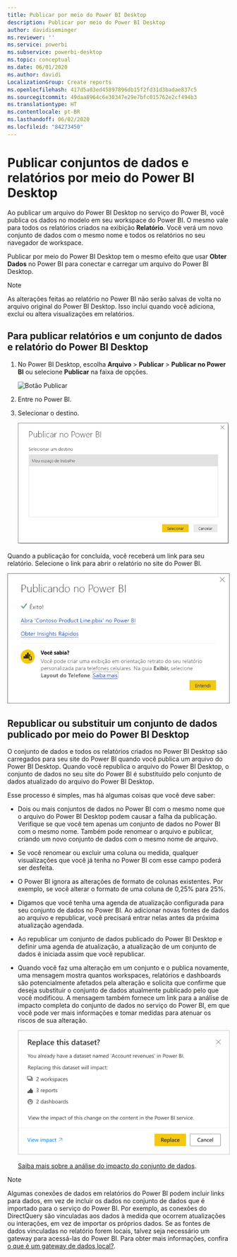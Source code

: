 ```yaml
---
title: Publicar por meio do Power BI Desktop
description: Publicar por meio do Power BI Desktop
author: davidiseminger
ms.reviewer: ''
ms.service: powerbi
ms.subservice: powerbi-desktop
ms.topic: conceptual
ms.date: 06/01/2020
ms.author: davidi
LocalizationGroup: Create reports
ms.openlocfilehash: 417d5a03ed45897896db15f2fd31d3badae837c5
ms.sourcegitcommit: 49daa8964c6e30347e29e7bfc015762e2cf494b3
ms.translationtype: HT
ms.contentlocale: pt-BR
ms.lasthandoff: 06/02/2020
ms.locfileid: "84273450"
---
```

# <a name="publish-datasets-and-reports-from-power-bi-desktop"></a>Publicar conjuntos de dados e relatórios por meio do Power BI Desktop
Ao publicar um arquivo do Power BI Desktop no serviço do Power BI, você publica os dados no modelo em seu workspace do Power BI. O mesmo vale para todos os relatórios criados na exibição **Relatório**. Você verá um novo conjunto de dados com o mesmo nome e todos os relatórios no seu navegador de workspace.

Publicar por meio do Power BI Desktop tem o mesmo efeito que usar **Obter Dados** no Power BI para conectar e carregar um arquivo do Power BI Desktop.

> [!NOTE]
> As alterações feitas ao relatório no Power BI não serão salvas de volta no arquivo original do Power BI Desktop. Isso inclui quando você adiciona, exclui ou altera visualizações em relatórios.

## <a name="to-publish-a-power-bi-desktop-dataset-and-reports"></a>Para publicar relatórios e um conjunto de dados e relatório do Power BI Desktop
1. No Power BI Desktop, escolha **Arquivo** \> **Publicar** \> **Publicar no Power BI** ou selecione **Publicar** na faixa de opções.  

   ![Botão Publicar](media/desktop-upload-desktop-files/pbid_publish_publishbutton.png)


2. Entre no Power BI.
3. Selecionar o destino.

   ![Selecione Publicar destino](media/desktop-upload-desktop-files/pbid_publish_select_destination.png)

Quando a publicação for concluída, você receberá um link para seu relatório. Selecione o link para abrir o relatório no site do Power BI.

![Caixa de diálogo de Publicação bem-sucedida](media/desktop-upload-desktop-files/pbid_publish_success.png)

## <a name="republish-or-replace-a-dataset-published-from-power-bi-desktop"></a>Republicar ou substituir um conjunto de dados publicado por meio do Power BI Desktop
O conjunto de dados e todos os relatórios criados no Power BI Desktop são carregados para seu site do Power BI quando você publica um arquivo do Power BI Desktop. Quando você republica o arquivo do Power BI Desktop, o conjunto de dados no seu site do Power BI é substituído pelo conjunto de dados atualizado do arquivo do Power BI Desktop.

Esse processo é simples, mas há algumas coisas que você deve saber:

* Dois ou mais conjuntos de dados no Power BI com o mesmo nome que o arquivo do Power BI Desktop podem causar a falha da publicação. Verifique se que você tem apenas um conjunto de dados no Power BI com o mesmo nome. Também pode renomear o arquivo e publicar, criando um novo conjunto de dados com o mesmo nome de arquivo.
* Se você renomear ou excluir uma coluna ou medida, qualquer visualizações que você já tenha no Power BI com esse campo poderá ser desfeita. 
* O Power BI ignora as alterações de formato de colunas existentes. Por exemplo, se você alterar o formato de uma coluna de 0,25% para 25%.
* Digamos que você tenha uma agenda de atualização configurada para seu conjunto de dados no Power BI. Ao adicionar novas fontes de dados ao arquivo e republicar, você precisará entrar nelas antes da próxima atualização agendada.
* Ao republicar um conjunto de dados publicado do Power BI Desktop e definir uma agenda de atualização, a atualização de um conjunto de dados é iniciada assim que você republicar.
* Quando você faz uma alteração em um conjunto e o publica novamente, uma mensagem mostra quantos workspaces, relatórios e dashboards são potencialmente afetados pela alteração e solicita que confirme que deseja substituir o conjunto de dados atualmente publicado pelo que você modificou. A mensagem também fornece um link para a análise de impacto completa do conjunto de dados no serviço do Power BI, em que você pode ver mais informações e tomar medidas para atenuar os riscos de sua alteração.

   ![Aviso sobre o impacto da republicação de um conjunto de dados](media/desktop-upload-desktop-files/pbid-dataset-impact-analysis-desktop-warning.png)

   [Saiba mais sobre a análise do impacto do conjunto de dados](../collaborate-share/service-dataset-impact-analysis.md).

> [!NOTE]
> Algumas conexões de dados em relatórios do Power BI podem incluir links para dados, em vez de incluir os dados no conjunto de dados que é importado para o serviço do Power BI. Por exemplo, as conexões do DirectQuery são vinculadas aos dados à medida que ocorrem atualizações ou interações, em vez de importar os próprios dados. Se as fontes de dados vinculadas no relatório forem locais, talvez seja necessário um gateway para acessá-las do Power BI. Para obter mais informações, confira [o que é um gateway de dados local?](../connect-data/service-gateway-onprem.md).
> 